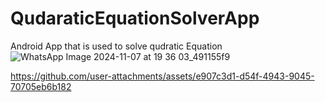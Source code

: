 # QudaraticEquationSolverApp
Android App that is used to solve qudratic Equation
 ![WhatsApp Image 2024-11-07 at 19 36 03_491155f9](https://github.com/user-attachments/assets/fca84aef-0a49-428b-8383-1452e958c3be)


https://github.com/user-attachments/assets/e907c3d1-d54f-4943-9045-70705eb6b182

